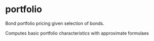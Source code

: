 # portfolio
Bond portfolio pricing given selection of bonds. 

Computes basic portfolio characteristics with
approximate formulaes
